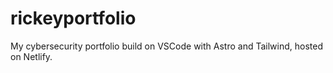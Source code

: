 # rickeyportfolio
My cybersecurity portfolio build on VSCode with Astro and Tailwind, hosted on Netlify.
